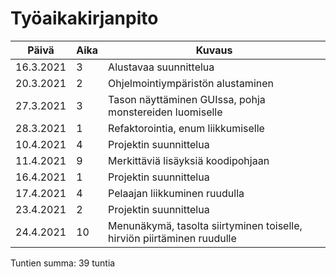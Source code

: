 # Työaikakirjanpito
| Päivä | Aika | Kuvaus |
| -------- | -------- | -------- |
| 16.3.2021 | 3 | Alustavaa suunnittelua |
| 20.3.2021 | 2 | Ohjelmointiympäristön alustaminen |
| 27.3.2021 | 3 | Tason näyttäminen GUIssa, pohja monstereiden luomiselle |
| 28.3.2021 | 1 | Refaktorointia, enum liikkumiselle |
| 10.4.2021 | 4 | Projektin suunnittelua |
| 11.4.2021 | 9 | Merkittäviä lisäyksiä koodipohjaan |
| 16.4.2021 | 1 | Projektin suunnittelua |
| 17.4.2021 | 4 | Pelaajan liikkuminen ruudulla |
| 23.4.2021 | 2 | Projektin suunnittelua |
| 24.4.2021 | 10 | Menunäkymä, tasolta siirtyminen toiselle, hirviön piirtäminen ruudulle |

Tuntien summa: 39 tuntia
